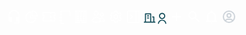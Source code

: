 <svg width="24" height="24" viewBox="0 0 24 24" fill="none" xmlns="http://www.w3.org/2000/svg">
<path d="M12 1C7 1 3 5 3 10V17C3 17.7956 3.31607 18.5587 3.87868 19.1213C4.44129 19.6839 5.20435 20 6 20H9V12H5V10C5 8.14348 5.7375 6.36301 7.05025 5.05025C8.36301 3.7375 10.1435 3 12 3C13.8565 3 15.637 3.7375 16.9497 5.05025C18.2625 6.36301 19 8.14348 19 10V12H15V20H19V21H12V23H18C18.7956 23 19.5587 22.6839 20.1213 22.1213C20.6839 21.5587 21 20.7956 21 20V10C21 5 16.97 1 12 1Z" fill="white"/>
</svg>


<svg width="24" height="24" viewBox="0 0 24 24" fill="none" xmlns="http://www.w3.org/2000/svg">
<path d="M13.2719 2.00398C13.1716 2.00104 13.0717 2.01826 12.9782 2.05463C12.8846 2.09101 12.7993 2.14578 12.7273 2.21572C12.6553 2.28566 12.5981 2.36934 12.5591 2.4618C12.52 2.55426 12.4999 2.65361 12.4999 2.75398V10.75C12.4999 11.164 12.8359 11.5 13.2499 11.5H21.2459C21.3463 11.5 21.4457 11.4799 21.5381 11.4409C21.6306 11.4018 21.7143 11.3446 21.7842 11.2726C21.8541 11.2006 21.9089 11.1153 21.9453 11.0218C21.9817 10.9282 21.9989 10.8283 21.9959 10.728C21.9267 8.43617 20.9853 6.25721 19.364 4.63592C17.7427 3.01462 15.5638 2.07325 13.2719 2.00398ZM13.9999 9.99998V3.56598C15.6291 3.78564 17.141 4.53418 18.3034 5.69656C19.4658 6.85895 20.2143 8.37087 20.4339 9.99998H13.9999ZM10.9999 4.78398C10.9999 4.67985 10.9783 4.57685 10.9363 4.48155C10.8943 4.38625 10.8329 4.30075 10.756 4.23047C10.6792 4.1602 10.5885 4.10671 10.4899 4.07339C10.3912 4.04008 10.2867 4.02768 10.1829 4.03699C8.47962 4.19228 6.8558 4.82974 5.50171 5.87468C4.14762 6.91962 3.11933 8.32878 2.53728 9.93709C1.95523 11.5454 1.84352 13.2863 2.21524 14.9558C2.58697 16.6253 3.42673 18.1543 4.63616 19.3638C5.8456 20.5732 7.37462 21.413 9.04414 21.7847C10.7137 22.1564 12.4545 22.0447 14.0628 21.4627C15.6712 20.8806 17.0803 19.8523 18.1253 18.4982C19.1702 17.1441 19.8076 15.5203 19.9629 13.817C19.9723 13.7133 19.9599 13.6087 19.9265 13.5101C19.8932 13.4114 19.8397 13.3208 19.7695 13.2439C19.6992 13.167 19.6137 13.1057 19.5184 13.0637C19.4231 13.0217 19.3201 13 19.2159 13H10.9999V4.78398ZM3.49995 13C3.4996 11.271 4.09662 9.595 5.18999 8.25563C6.28336 6.91626 7.8059 5.99578 9.49995 5.64999V13.75C9.49995 14.164 9.83595 14.5 10.2499 14.5H18.3499C17.9798 16.3227 16.9456 17.9429 15.4482 19.046C13.9507 20.1491 12.0967 20.6565 10.2462 20.4696C8.39569 20.2826 6.68065 19.4148 5.43401 18.0345C4.18737 16.6542 3.49808 14.8599 3.49995 13Z" fill="white"/>
</svg>


<svg width="24" height="24" viewBox="0 0 24 24" fill="none" xmlns="http://www.w3.org/2000/svg">
<path d="M21.75 10.5C21.9489 10.5 22.1397 10.421 22.2803 10.2803C22.421 10.1397 22.5 9.94891 22.5 9.75V6C22.5 5.60218 22.342 5.22064 22.0607 4.93934C21.7794 4.65804 21.3978 4.5 21 4.5H3C2.60218 4.5 2.22064 4.65804 1.93934 4.93934C1.65804 5.22064 1.5 5.60218 1.5 6V9.75C1.5 9.94891 1.57902 10.1397 1.71967 10.2803C1.86032 10.421 2.05109 10.5 2.25 10.5C2.64782 10.5 3.02936 10.658 3.31066 10.9393C3.59196 11.2206 3.75 11.6022 3.75 12C3.75 12.3978 3.59196 12.7794 3.31066 13.0607C3.02936 13.342 2.64782 13.5 2.25 13.5C2.05109 13.5 1.86032 13.579 1.71967 13.7197C1.57902 13.8603 1.5 14.0511 1.5 14.25V18C1.5 18.3978 1.65804 18.7794 1.93934 19.0607C2.22064 19.342 2.60218 19.5 3 19.5H21C21.3978 19.5 21.7794 19.342 22.0607 19.0607C22.342 18.7794 22.5 18.3978 22.5 18V14.25C22.5 14.0511 22.421 13.8603 22.2803 13.7197C22.1397 13.579 21.9489 13.5 21.75 13.5C21.3522 13.5 20.9706 13.342 20.6893 13.0607C20.408 12.7794 20.25 12.3978 20.25 12C20.25 11.6022 20.408 11.2206 20.6893 10.9393C20.9706 10.658 21.3522 10.5 21.75 10.5ZM21 14.9025V18H15.75V15.75H14.25V18H3V14.9025C3.642 14.7347 4.21025 14.3588 4.61582 13.8336C5.02139 13.3084 5.24139 12.6636 5.24139 12C5.24139 11.3364 5.02139 10.6916 4.61582 10.1664C4.21025 9.64121 3.642 9.2653 3 9.0975V6H14.25V8.25H15.75V6H21V9.0975C20.358 9.2653 19.7898 9.64121 19.3842 10.1664C18.9786 10.6916 18.7586 11.3364 18.7586 12C18.7586 12.6636 18.9786 13.3084 19.3842 13.8336C19.7898 14.3588 20.358 14.7347 21 14.9025Z" fill="white"/>
<path d="M14.25 9.75H15.75V14.25H14.25V9.75Z" fill="white"/>
</svg>


<svg width="19" height="22" viewBox="0 0 19 22" fill="none" xmlns="http://www.w3.org/2000/svg">
<path d="M8 20H3.5V17H5V15.5H3.5V11.75H5V10.25H3.5V6.5H5V5H3.5V2H17V8H18.5V2C18.5 1.60218 18.342 1.22064 18.0607 0.93934C17.7794 0.658035 17.3978 0.5 17 0.5H3.5C3.10218 0.5 2.72064 0.658035 2.43934 0.93934C2.15804 1.22064 2 1.60218 2 2V5H0.5V6.5H2V10.25H0.5V11.75H2V15.5H0.5V17H2V20C2 20.3978 2.15804 20.7794 2.43934 21.0607C2.72064 21.342 3.10218 21.5 3.5 21.5H8V20Z" fill="white"/>
</svg>


<svg width="24" height="24" viewBox="0 0 24 24" fill="none" xmlns="http://www.w3.org/2000/svg">
<path d="M3 2.25V21.75H11.25V18.75H12.75V21.75H21V2.25H3ZM4.5 3.75H19.5V20.25H14.25V17.25H9.75V20.25H4.5V3.75ZM6 5.25V6.75H9V5.25H6ZM10.5 5.25V6.75H13.5V5.25H10.5ZM15 5.25V6.75H18V5.25H15ZM6 8.25V9.75H9V8.25H6ZM10.5 8.25V9.75H13.5V8.25H10.5ZM15 8.25V9.75H18V8.25H15ZM6 11.25V12.75H9V11.25H6ZM10.5 11.25V12.75H13.5V11.25H10.5ZM15 11.25V12.75H18V11.25H15ZM6 14.25V15.75H9V14.25H6ZM10.5 14.25V15.75H13.5V14.25H10.5ZM15 14.25V15.75H18V14.25H15ZM6 17.25V18.75H9V17.25H6ZM15 17.25V18.75H18V17.25H15Z" fill="white"/>
</svg>


<svg width="24" height="24" viewBox="0 0 24 24" fill="none" xmlns="http://www.w3.org/2000/svg">
<path d="M15 19.128C15.8531 19.3754 16.7368 19.5006 17.625 19.5C19.0536 19.5034 20.4637 19.1776 21.746 18.548C21.7487 18.4907 21.75 18.433 21.75 18.375C21.7501 17.4929 21.4674 16.634 20.9434 15.9244C20.4194 15.2147 19.6818 14.6918 18.8387 14.4322C17.9957 14.1727 17.0916 14.1902 16.2592 14.4823C15.4269 14.7744 14.7101 15.3256 14.214 16.055M15 19.128V19.125C15 18.012 14.715 16.965 14.214 16.055M15 19.128V19.234C13.0759 20.3939 10.8708 21.0047 8.62402 21C6.29302 21 4.11202 20.355 2.25002 19.234L2.24902 19.125C2.24826 17.7095 2.71864 16.3339 3.58601 15.2153C4.45338 14.0966 5.6684 13.2984 7.03951 12.9466C8.41063 12.5948 9.85985 12.7093 11.1587 13.2721C12.4575 13.8349 13.5331 14.814 14.214 16.055M12 6.375C12 7.27011 11.6444 8.12855 11.0115 8.76149C10.3786 9.39442 9.52013 9.75 8.62502 9.75C7.72992 9.75 6.87147 9.39442 6.23854 8.76149C5.6056 8.12855 5.25002 7.27011 5.25002 6.375C5.25002 5.47989 5.6056 4.62145 6.23854 3.98851C6.87147 3.35558 7.72992 3 8.62502 3C9.52013 3 10.3786 3.35558 11.0115 3.98851C11.6444 4.62145 12 5.47989 12 6.375ZM20.25 8.625C20.25 9.32119 19.9735 9.98887 19.4812 10.4812C18.9889 10.9734 18.3212 11.25 17.625 11.25C16.9288 11.25 16.2612 10.9734 15.7689 10.4812C15.2766 9.98887 15 9.32119 15 8.625C15 7.92881 15.2766 7.26113 15.7689 6.76884C16.2612 6.27656 16.9288 6 17.625 6C18.3212 6 18.9889 6.27656 19.4812 6.76884C19.9735 7.26113 20.25 7.92881 20.25 8.625Z" stroke="white" stroke-width="1.5" stroke-linecap="round" stroke-linejoin="round"/>
</svg>



<svg width="24" height="24" viewBox="0 0 24 24" fill="none" xmlns="http://www.w3.org/2000/svg">
<path d="M12.012 2.25C12.746 2.258 13.477 2.343 14.194 2.503C14.3465 2.53705 14.4846 2.6179 14.5889 2.73426C14.6933 2.85062 14.7587 2.99667 14.776 3.152L14.946 4.679C14.97 4.89428 15.0442 5.10093 15.1626 5.28231C15.281 5.46368 15.4404 5.61473 15.6278 5.72329C15.8153 5.83185 16.0256 5.89489 16.2419 5.90735C16.4581 5.9198 16.6743 5.88132 16.873 5.795L18.273 5.18C18.4152 5.11735 18.5734 5.10044 18.7257 5.13161C18.878 5.16278 19.0168 5.24049 19.123 5.354C20.135 6.43516 20.8889 7.73163 21.328 9.146C21.3738 9.29474 21.3723 9.45406 21.3236 9.60189C21.2748 9.74971 21.1813 9.87871 21.056 9.971L19.815 10.887C19.6401 11.0152 19.4979 11.1827 19.3999 11.3761C19.3019 11.5695 19.2508 11.7832 19.2508 12C19.2508 12.2168 19.3019 12.4305 19.3999 12.6239C19.4979 12.8173 19.6401 12.9848 19.815 13.113L21.058 14.028C21.1835 14.1204 21.2772 14.2495 21.3259 14.3976C21.3747 14.5456 21.3761 14.7051 21.33 14.854C20.8912 16.2683 20.1377 17.5647 19.126 18.646C19.02 18.7595 18.8814 18.8372 18.7293 18.8686C18.5772 18.8999 18.4192 18.8833 18.277 18.821L16.871 18.204C16.6726 18.117 16.4565 18.0779 16.2402 18.09C16.0238 18.102 15.8134 18.1648 15.6259 18.2733C15.4383 18.3817 15.279 18.5328 15.1607 18.7143C15.0424 18.8958 14.9685 19.1026 14.945 19.318L14.775 20.844C14.758 20.9975 14.694 21.142 14.5918 21.2578C14.4896 21.3736 14.3542 21.4551 14.204 21.491C12.7556 21.8363 11.2463 21.8363 9.79797 21.491C9.64757 21.4553 9.5119 21.3739 9.4095 21.2581C9.30711 21.1423 9.24301 20.9976 9.22597 20.844L9.05697 19.32C9.03242 19.1053 8.95787 18.8994 8.83931 18.7187C8.72074 18.5381 8.56146 18.3877 8.37426 18.2798C8.18707 18.1718 7.97716 18.1093 7.76141 18.0972C7.54566 18.0851 7.33008 18.1237 7.13197 18.21L5.72597 18.826C5.58363 18.8885 5.42537 18.9053 5.27309 18.8739C5.12081 18.8426 4.98204 18.7647 4.87597 18.651C3.8641 17.5685 3.11088 16.2706 2.67297 14.855C2.62687 14.7061 2.62829 14.5466 2.67703 14.3986C2.72578 14.2505 2.81943 14.1214 2.94497 14.029L4.18797 13.113C4.36282 12.9848 4.50501 12.8173 4.60302 12.6239C4.70103 12.4305 4.75211 12.2168 4.75211 12C4.75211 11.7832 4.70103 11.5695 4.60302 11.3761C4.50501 11.1827 4.36282 11.0152 4.18797 10.887L2.94497 9.973C2.81943 9.88065 2.72578 9.75148 2.67703 9.60345C2.62829 9.45542 2.62687 9.29588 2.67297 9.147C3.11201 7.73263 3.8659 6.43616 4.87797 5.355C4.98416 5.24149 5.12298 5.16378 5.27526 5.13261C5.42753 5.10144 5.58573 5.11835 5.72797 5.181L7.12797 5.796C7.32699 5.88227 7.54347 5.92066 7.76002 5.90809C7.97657 5.89551 8.18715 5.83232 8.37484 5.7236C8.56254 5.61487 8.72212 5.46363 8.84076 5.28204C8.9594 5.10045 9.0338 4.89356 9.05797 4.678L9.22797 3.152C9.24513 2.99635 9.31058 2.84998 9.41513 2.73341C9.51968 2.61684 9.6581 2.53592 9.81097 2.502C10.527 2.34333 11.2606 2.25933 12.012 2.25ZM12.012 3.75C11.5583 3.75482 11.1057 3.79393 10.658 3.867L10.548 4.844C10.4979 5.2933 10.3431 5.72457 10.0958 6.10305C9.84857 6.48152 9.51586 6.79662 9.12451 7.02294C8.73316 7.24927 8.29412 7.38049 7.84276 7.40603C7.3914 7.43158 6.94036 7.35073 6.52597 7.17L5.62697 6.776C5.05551 7.46996 4.60059 8.25215 4.27997 9.092L5.07697 9.679C5.44143 9.94646 5.73781 10.296 5.94212 10.6992C6.14644 11.1025 6.25296 11.5482 6.25305 12.0002C6.25315 12.4523 6.14683 12.8981 5.94268 13.3014C5.73854 13.7048 5.44231 14.0544 5.07797 14.322L4.27897 14.91C4.59897 15.752 5.05497 16.536 5.62697 17.232L6.53197 16.835C6.94546 16.6545 7.39556 16.5735 7.84604 16.5987C8.29653 16.6239 8.7348 16.7545 9.12559 16.98C9.51638 17.2055 9.84876 17.5196 10.096 17.897C10.3432 18.2745 10.4984 18.7047 10.549 19.153L10.658 20.137C11.548 20.287 12.457 20.287 13.346 20.137L13.456 19.153C13.5055 18.704 13.6601 18.2729 13.907 17.8947C14.154 17.5164 14.4864 17.2015 14.8775 16.9755C15.2687 16.7495 15.7075 16.6186 16.1585 16.5935C16.6096 16.5684 17.0602 16.6498 17.474 16.831L18.378 17.227C18.95 16.5325 19.4052 15.7496 19.726 14.909L18.928 14.321C18.5635 14.0535 18.2671 13.704 18.0628 13.3008C17.8585 12.8975 17.752 12.4518 17.7519 11.9998C17.7518 11.5477 17.8581 11.1019 18.0623 10.6986C18.2664 10.2952 18.5626 9.94562 18.927 9.678L19.724 9.091C19.4031 8.25073 18.9479 7.46819 18.376 6.774L17.479 7.167C17.0647 7.34835 16.6136 7.42974 16.1621 7.40461C15.7106 7.37949 15.2713 7.24853 14.8798 7.02233C14.4882 6.79613 14.1553 6.48103 13.908 6.10245C13.6607 5.72388 13.5058 5.29245 13.456 4.843L13.347 3.867C12.9058 3.79493 12.4589 3.75582 12.012 3.75ZM12 8.25C12.9945 8.25 13.9484 8.64509 14.6516 9.34835C15.3549 10.0516 15.75 11.0054 15.75 12C15.75 12.9946 15.3549 13.9484 14.6516 14.6517C13.9484 15.3549 12.9945 15.75 12 15.75C11.0054 15.75 10.0516 15.3549 9.34832 14.6517C8.64506 13.9484 8.24997 12.9946 8.24997 12C8.24997 11.0054 8.64506 10.0516 9.34832 9.34835C10.0516 8.64509 11.0054 8.25 12 8.25ZM12 9.75C11.4032 9.75 10.8309 9.98705 10.409 10.409C9.98702 10.831 9.74997 11.4033 9.74997 12C9.74997 12.5967 9.98702 13.169 10.409 13.591C10.8309 14.0129 11.4032 14.25 12 14.25C12.5967 14.25 13.169 14.0129 13.591 13.591C14.0129 13.169 14.25 12.5967 14.25 12C14.25 11.4033 14.0129 10.831 13.591 10.409C13.169 9.98705 12.5967 9.75 12 9.75Z" fill="white"/>
</svg>


<svg width="24" height="24" viewBox="0 0 24 24" fill="none" xmlns="http://www.w3.org/2000/svg">
<path d="M7.22006 14.47L9.69006 12L7.22006 9.53003C7.12133 9.43835 7.04916 9.32175 7.01115 9.1925C6.97313 9.06325 6.97068 8.92615 7.00406 8.79562C7.03743 8.6651 7.10539 8.54599 7.20078 8.45085C7.29617 8.35571 7.41545 8.28806 7.54606 8.25503C7.67644 8.22172 7.81338 8.2241 7.94252 8.26193C8.07167 8.29976 8.18825 8.37164 8.28006 8.47003L11.2801 11.47C11.4205 11.6107 11.4994 11.8013 11.4994 12C11.4994 12.1988 11.4205 12.3894 11.2801 12.53L8.28006 15.53C8.13791 15.6627 7.94981 15.7349 7.75542 15.7316C7.56103 15.7282 7.37554 15.6495 7.23806 15.512C7.10059 15.3745 7.02187 15.1891 7.01851 14.9947C7.01516 14.8003 7.08742 14.6122 7.22006 14.47Z" fill="white"/>
<path d="M3.75 2H20.25C21.216 2 22 2.784 22 3.75V20.25C22 20.7141 21.8156 21.1592 21.4874 21.4874C21.1592 21.8156 20.7141 22 20.25 22H3.75C3.28587 22 2.84075 21.8156 2.51256 21.4874C2.18437 21.1592 2 20.7141 2 20.25V3.75C2 2.784 2.784 2 3.75 2ZM3.5 3.75V20.25C3.5 20.388 3.612 20.5 3.75 20.5H15V3.5H3.75C3.6837 3.5 3.62011 3.52634 3.57322 3.57322C3.52634 3.62011 3.5 3.6837 3.5 3.75ZM16.5 20.5H20.25C20.3163 20.5 20.3799 20.4737 20.4268 20.4268C20.4737 20.3799 20.5 20.3163 20.5 20.25V3.75C20.5 3.6837 20.4737 3.62011 20.4268 3.57322C20.3799 3.52634 20.3163 3.5 20.25 3.5H16.5V20.5Z" fill="white"/>
</svg>



<svg width="20" height="20" viewBox="0 0 20 20" fill="none" xmlns="http://www.w3.org/2000/svg">
<path d="M17.5 15.8333H19.1667V17.5H0.833374V15.8333H2.50004V3.33333C2.50004 3.11232 2.58784 2.90036 2.74412 2.74408C2.9004 2.5878 3.11236 2.5 3.33337 2.5H11.6667C11.8877 2.5 12.0997 2.5878 12.256 2.74408C12.4122 2.90036 12.5 3.11232 12.5 3.33333V15.8333H15.8334V9.16667H14.1667V7.5H16.6667C16.8877 7.5 17.0997 7.5878 17.256 7.74408C17.4122 7.90036 17.5 8.11232 17.5 8.33333V15.8333ZM4.16671 4.16667V15.8333H10.8334V4.16667H4.16671ZM5.83337 9.16667H9.16671V10.8333H5.83337V9.16667ZM5.83337 5.83333H9.16671V7.5H5.83337V5.83333Z" fill="#144D5A"/>
</svg>



<svg width="14" height="19" viewBox="0 0 14 19" fill="none" xmlns="http://www.w3.org/2000/svg">
<path d="M0.333374 18.3334C0.333374 16.5653 1.03575 14.8696 2.286 13.6193C3.53624 12.3691 5.23193 11.6667 7.00004 11.6667C8.76815 11.6667 10.4638 12.3691 11.7141 13.6193C12.9643 14.8696 13.6667 16.5653 13.6667 18.3334H12C12 17.0073 11.4733 15.7355 10.5356 14.7978C9.59789 13.8602 8.32612 13.3334 7.00004 13.3334C5.67396 13.3334 4.40219 13.8602 3.46451 14.7978C2.52682 15.7355 2.00004 17.0073 2.00004 18.3334H0.333374ZM7.00004 10.8334C4.23754 10.8334 2.00004 8.59587 2.00004 5.83337C2.00004 3.07087 4.23754 0.833374 7.00004 0.833374C9.76254 0.833374 12 3.07087 12 5.83337C12 8.59587 9.76254 10.8334 7.00004 10.8334ZM7.00004 9.16671C8.84171 9.16671 10.3334 7.67504 10.3334 5.83337C10.3334 3.99171 8.84171 2.50004 7.00004 2.50004C5.15837 2.50004 3.66671 3.99171 3.66671 5.83337C3.66671 7.67504 5.15837 9.16671 7.00004 9.16671Z" fill="#144D5A"/>
</svg>



<svg width="24" height="24" viewBox="0 0 24 24" fill="none" xmlns="http://www.w3.org/2000/svg">
<path d="M11 13H5V11H11V5H13V11H19V13H13V19H11V13Z" fill="white"/>
</svg>


<svg width="24" height="24" viewBox="0 0 24 24" fill="none" xmlns="http://www.w3.org/2000/svg">
<path d="M19.6 21L13.3 14.7C12.8 15.1 12.225 15.4167 11.575 15.65C10.925 15.8833 10.2333 16 9.5 16C7.68333 16 6.146 15.3707 4.888 14.112C3.63 12.8533 3.00067 11.316 3 9.5C2.99933 7.684 3.62867 6.14667 4.888 4.888C6.14733 3.62933 7.68467 3 9.5 3C11.3153 3 12.853 3.62933 14.113 4.888C15.373 6.14667 16.002 7.684 16 9.5C16 10.2333 15.8833 10.925 15.65 11.575C15.4167 12.225 15.1 12.8 14.7 13.3L21 19.6L19.6 21ZM9.5 14C10.75 14 11.8127 13.5627 12.688 12.688C13.5633 11.8133 14.0007 10.7507 14 9.5C13.9993 8.24933 13.562 7.187 12.688 6.313C11.814 5.439 10.7513 5.00133 9.5 5C8.24867 4.99867 7.18633 5.43633 6.313 6.313C5.43967 7.18967 5.002 8.252 5 9.5C4.998 10.748 5.43567 11.8107 6.313 12.688C7.19033 13.5653 8.25267 14.0027 9.5 14Z" fill="white"/>
</svg>


<svg width="24" height="24" viewBox="0 0 24 24" fill="none" xmlns="http://www.w3.org/2000/svg">
<path d="M10 21H14C14 22.1 13.1 23 12 23C10.9 23 10 22.1 10 21ZM21 19V20H3V19L5 17V11C5 7.9 7 5.2 10 4.3V4C10 2.9 10.9 2 12 2C13.1 2 14 2.9 14 4V4.3C17 5.2 19 7.9 19 11V17L21 19ZM17 11C17 8.2 14.8 6 12 6C9.2 6 7 8.2 7 11V18H17V11Z" fill="white"/>
</svg>


<svg width="24" height="24" viewBox="0 0 24 24" fill="none" xmlns="http://www.w3.org/2000/svg">
<path d="M6.16797 18.849C6.41548 18.0252 6.92194 17.3032 7.61222 16.79C8.30249 16.2768 9.13982 15.9997 9.99997 16H14C14.8612 15.9997 15.6996 16.2774 16.3904 16.7918C17.0811 17.3062 17.5874 18.0298 17.834 18.855M21 12C21 16.9706 16.9706 21 12 21C7.02944 21 3 16.9706 3 12C3 7.02944 7.02944 3 12 3C16.9706 3 21 7.02944 21 12ZM15 10C15 11.6569 13.6569 13 12 13C10.3431 13 9 11.6569 9 10C9 8.34315 10.3431 7 12 7C13.6569 7 15 8.34315 15 10Z" stroke="#CED4DA" stroke-width="2" stroke-linecap="round" stroke-linejoin="round"/>
</svg>
